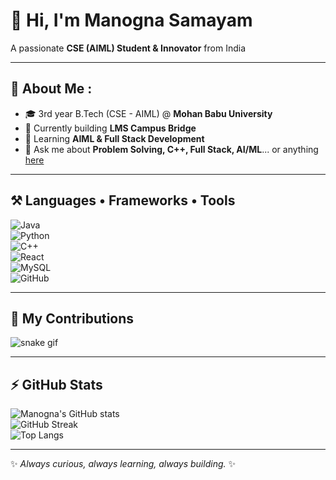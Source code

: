 # 👋 Hi, I'm Manogna Samayam  

A passionate **CSE (AIML) Student & Innovator** from India  

---

## 🌱 About Me  :
- 🎓 3rd year B.Tech (CSE - AIML) @ **Mohan Babu University**  
- 🔭 Currently building **LMS Campus Bridge**  
- 🌱 Learning **AIML & Full Stack Development**  
- 💬 Ask me about **Problem Solving, C++, Full Stack, AI/ML**... or anything [here](https://github.com/ManognaSamayam/ManognaSamayam/issues)  

---

## ⚒️ Languages • Frameworks • Tools  
![Java](https://img.shields.io/badge/Java-007396?style=for-the-badge&logo=java&logoColor=white)  
![Python](https://img.shields.io/badge/Python-3776AB?style=for-the-badge&logo=python&logoColor=white)  
![C++](https://img.shields.io/badge/C++-00599C?style=for-the-badge&logo=cplusplus&logoColor=white)  
![React](https://img.shields.io/badge/React-20232A?style=for-the-badge&logo=react&logoColor=61DAFB)  
![MySQL](https://img.shields.io/badge/MySQL-4479A1?style=for-the-badge&logo=mysql&logoColor=white)   
![GitHub](https://img.shields.io/badge/GitHub-181717?style=for-the-badge&logo=github&logoColor=white)  

---

## 🐍 My Contributions  
![snake gif](https://github.com/ManognaSamayam/ManognaSamayam/blob/output/github-contribution-grid-snake.svg)  

---

## ⚡ GitHub Stats  

![Manogna's GitHub stats](https://github-readme-stats.vercel.app/api?username=ManognaSamayam&show_icons=true&theme=radical)  
![GitHub Streak](https://github-readme-streak-stats.herokuapp.com/?user=ManognaSamayam&theme=radical)  
![Top Langs](https://github-readme-stats.vercel.app/api/top-langs/?username=ManognaSamayam&layout=compact&theme=radical)  

---

✨ *Always curious, always learning, always building.* ✨
